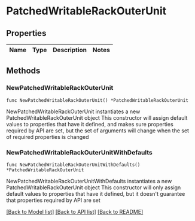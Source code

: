 # PatchedWritableRackOuterUnit

## Properties

Name | Type | Description | Notes
------------ | ------------- | ------------- | -------------

## Methods

### NewPatchedWritableRackOuterUnit

`func NewPatchedWritableRackOuterUnit() *PatchedWritableRackOuterUnit`

NewPatchedWritableRackOuterUnit instantiates a new PatchedWritableRackOuterUnit object
This constructor will assign default values to properties that have it defined,
and makes sure properties required by API are set, but the set of arguments
will change when the set of required properties is changed

### NewPatchedWritableRackOuterUnitWithDefaults

`func NewPatchedWritableRackOuterUnitWithDefaults() *PatchedWritableRackOuterUnit`

NewPatchedWritableRackOuterUnitWithDefaults instantiates a new PatchedWritableRackOuterUnit object
This constructor will only assign default values to properties that have it defined,
but it doesn't guarantee that properties required by API are set


[[Back to Model list]](../README.md#documentation-for-models) [[Back to API list]](../README.md#documentation-for-api-endpoints) [[Back to README]](../README.md)


